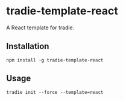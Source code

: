 # tradie-template-react

A React template for tradie.

## Installation

    npm install -g tradie-template-react

## Usage

    tradie init --force --template=react
